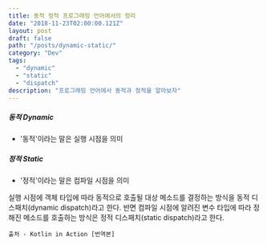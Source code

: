 ```yaml
---
title: 동적 정적 프로그래밍 언어에서의 정리
date: "2018-11-23T02:00:00.121Z"
layout: post
draft: false
path: "/posts/dynamic-static/"
category: "Dev"
tags:
  - "dynamic"
  - "static"
  - "dispatch"
description: "프로그래밍 언어에서 동적과 정적을 알아보자"
---
```


##### 동적 Dynamic
- '동적'이라는 말은 실행 시점을 의미

##### 정적 Static
- '정적'이라는 말은 컴파일 시점을 의미

실행 시점에 객체 타입에 따라 동적으로 호출될 대상 메소드를 결정하는 방식을 동적 디스패치(dynamic dispatch)라고 한다. 반면 컴파일 시점에 알려진 변수 타입에 따라 정해진 메소드를 호출하는 방식은 정적 디스패치(static dispatch)라고 한다.

```
출처 - Kotlin in Action [번역본]
```